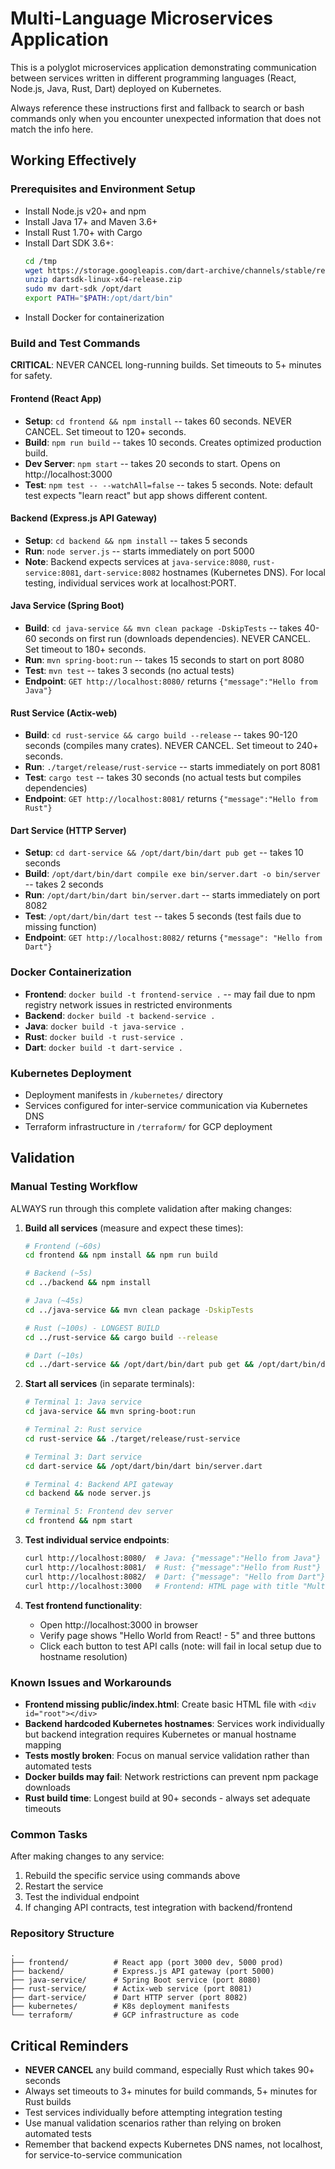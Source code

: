 # Multi-Language Microservices Application

This is a polyglot microservices application demonstrating communication between services written in different programming languages (React, Node.js, Java, Rust, Dart) deployed on Kubernetes.

Always reference these instructions first and fallback to search or bash commands only when you encounter unexpected information that does not match the info here.

## Working Effectively

### Prerequisites and Environment Setup
- Install Node.js v20+ and npm
- Install Java 17+ and Maven 3.6+
- Install Rust 1.70+ with Cargo
- Install Dart SDK 3.6+:
  ```bash
  cd /tmp
  wget https://storage.googleapis.com/dart-archive/channels/stable/release/3.6.0/sdk/dartsdk-linux-x64-release.zip
  unzip dartsdk-linux-x64-release.zip
  sudo mv dart-sdk /opt/dart
  export PATH="$PATH:/opt/dart/bin"
  ```
- Install Docker for containerization

### Build and Test Commands
**CRITICAL**: NEVER CANCEL long-running builds. Set timeouts to 5+ minutes for safety.

#### Frontend (React App)
- **Setup**: `cd frontend && npm install` -- takes 60 seconds. NEVER CANCEL. Set timeout to 120+ seconds.
- **Build**: `npm run build` -- takes 10 seconds. Creates optimized production build.
- **Dev Server**: `npm start` -- takes 20 seconds to start. Opens on http://localhost:3000
- **Test**: `npm test -- --watchAll=false` -- takes 5 seconds. Note: default test expects "learn react" but app shows different content.

#### Backend (Express.js API Gateway) 
- **Setup**: `cd backend && npm install` -- takes 5 seconds
- **Run**: `node server.js` -- starts immediately on port 5000
- **Note**: Backend expects services at `java-service:8080`, `rust-service:8081`, `dart-service:8082` hostnames (Kubernetes DNS). For local testing, individual services work at localhost:PORT.

#### Java Service (Spring Boot)
- **Build**: `cd java-service && mvn clean package -DskipTests` -- takes 40-60 seconds on first run (downloads dependencies). NEVER CANCEL. Set timeout to 180+ seconds.
- **Run**: `mvn spring-boot:run` -- takes 15 seconds to start on port 8080
- **Test**: `mvn test` -- takes 3 seconds (no actual tests)
- **Endpoint**: `GET http://localhost:8080/` returns `{"message":"Hello from Java"}`

#### Rust Service (Actix-web)
- **Build**: `cd rust-service && cargo build --release` -- takes 90-120 seconds (compiles many crates). NEVER CANCEL. Set timeout to 240+ seconds.
- **Run**: `./target/release/rust-service` -- starts immediately on port 8081
- **Test**: `cargo test` -- takes 30 seconds (no actual tests but compiles dependencies)
- **Endpoint**: `GET http://localhost:8081/` returns `{"message":"Hello from Rust"}`

#### Dart Service (HTTP Server)
- **Setup**: `cd dart-service && /opt/dart/bin/dart pub get` -- takes 10 seconds
- **Build**: `/opt/dart/bin/dart compile exe bin/server.dart -o bin/server` -- takes 2 seconds
- **Run**: `/opt/dart/bin/dart bin/server.dart` -- starts immediately on port 8082
- **Test**: `/opt/dart/bin/dart test` -- takes 5 seconds (test fails due to missing function)
- **Endpoint**: `GET http://localhost:8082/` returns `{"message": "Hello from Dart"}`

### Docker Containerization
- **Frontend**: `docker build -t frontend-service .` -- may fail due to npm registry network issues in restricted environments
- **Backend**: `docker build -t backend-service .`
- **Java**: `docker build -t java-service .`
- **Rust**: `docker build -t rust-service .`
- **Dart**: `docker build -t dart-service .`

### Kubernetes Deployment
- Deployment manifests in `/kubernetes/` directory
- Services configured for inter-service communication via Kubernetes DNS
- Terraform infrastructure in `/terraform/` for GCP deployment

## Validation

### Manual Testing Workflow
ALWAYS run through this complete validation after making changes:

1. **Build all services** (measure and expect these times):
   ```bash
   # Frontend (~60s)
   cd frontend && npm install && npm run build
   
   # Backend (~5s)  
   cd ../backend && npm install
   
   # Java (~45s)
   cd ../java-service && mvn clean package -DskipTests
   
   # Rust (~100s) - LONGEST BUILD
   cd ../rust-service && cargo build --release
   
   # Dart (~10s)
   cd ../dart-service && /opt/dart/bin/dart pub get && /opt/dart/bin/dart compile exe bin/server.dart -o bin/server
   ```

2. **Start all services** (in separate terminals):
   ```bash
   # Terminal 1: Java service
   cd java-service && mvn spring-boot:run
   
   # Terminal 2: Rust service  
   cd rust-service && ./target/release/rust-service
   
   # Terminal 3: Dart service
   cd dart-service && /opt/dart/bin/dart bin/server.dart
   
   # Terminal 4: Backend API gateway
   cd backend && node server.js
   
   # Terminal 5: Frontend dev server
   cd frontend && npm start
   ```

3. **Test individual service endpoints**:
   ```bash
   curl http://localhost:8080/  # Java: {"message":"Hello from Java"}
   curl http://localhost:8081/  # Rust: {"message":"Hello from Rust"}  
   curl http://localhost:8082/  # Dart: {"message": "Hello from Dart"}
   curl http://localhost:3000   # Frontend: HTML page with title "Multi-Language App"
   ```

4. **Test frontend functionality**:
   - Open http://localhost:3000 in browser
   - Verify page shows "Hello World from React! - 5" and three buttons
   - Click each button to test API calls (note: will fail in local setup due to hostname resolution)

### Known Issues and Workarounds
- **Frontend missing public/index.html**: Create basic HTML file with `<div id="root"></div>`
- **Backend hardcoded Kubernetes hostnames**: Services work individually but backend integration requires Kubernetes or manual hostname mapping
- **Tests mostly broken**: Focus on manual service validation rather than automated tests
- **Docker builds may fail**: Network restrictions can prevent npm package downloads
- **Rust build time**: Longest build at 90+ seconds - always set adequate timeouts

### Common Tasks
After making changes to any service:
1. Rebuild the specific service using commands above
2. Restart the service 
3. Test the individual endpoint
4. If changing API contracts, test integration with backend/frontend

### Repository Structure
```
.
├── frontend/          # React app (port 3000 dev, 5000 prod)
├── backend/           # Express.js API gateway (port 5000)  
├── java-service/      # Spring Boot service (port 8080)
├── rust-service/      # Actix-web service (port 8081)
├── dart-service/      # Dart HTTP server (port 8082)
├── kubernetes/        # K8s deployment manifests
└── terraform/         # GCP infrastructure as code
```

## Critical Reminders
- **NEVER CANCEL** any build command, especially Rust which takes 90+ seconds
- Always set timeouts to 3+ minutes for build commands, 5+ minutes for Rust builds
- Test services individually before attempting integration testing
- Use manual validation scenarios rather than relying on broken automated tests
- Remember that backend expects Kubernetes DNS names, not localhost, for service-to-service communication